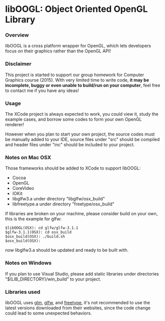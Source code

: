 # libOOGL: Object Oriented OpenGL Library

### Overview
libOOGL is a cross platform wrapper for OpenGL, which lets developers focus on their graphics rather than the OpenGL API!
### Disclaimer

This project is started to support our group homework for Computer Graphics course (2015). With very limited time to write code, **it may be incomplete, buggy or even unable to build/run on your computer**, feel free to contact me if you have any ideas!

### Usage
The XCode project is always expected to work, you could view it, study the example cases, and borrow some codes to form your own OpenGL renderer!

However when you plan to start your own project, the source codes must be manually added to your IDE, source files under "src" should be compiled and header files under "inc" should be included to your project.

### Notes on Mac OSX
Those frameworks should be added to XCode to support libOOGL:

- Cocoa
- OpenGL
- CoreVideo
- IOKit
- libglfw3.a under directory "libglfw/osx_build"
- libfreetype.a under directory "freetype/osx_build"

If libraries are broken on your machine, please consider build on your own, this is the example for glfw:

```
$libOOGL(OSX): cd glfw/glfw-3.1.1
$glfw-3.1.1(OSX): cd osx_build
$osx_build(OSX): ./build.sh
$osx_build(OSX): 
```

now libglfw3.a should be updated and ready to be built with.
### Notes on Windows
If you plan to use Visual Studio, please add static libraries under directories "$(LIB_DIRECTORY)/win_build" to your project.

### Libraries used
libOOGL uses [glm](https://github.com/g-truc/glm), [glfw](http://www.glfw.org/), and [freetype](http://www.freetype.org), it's not recommended to use the latest versions downloaded from their websites, since the code change could lead to some unexpected behaviors.